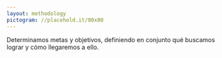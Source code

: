 ```yaml
---
layout: methodology
pictogram: //placehold.it/80x80
---
```


Determinamos metas y objetivos, definiendo en conjunto qué buscamos lograr y cómo llegaremos a ello.
